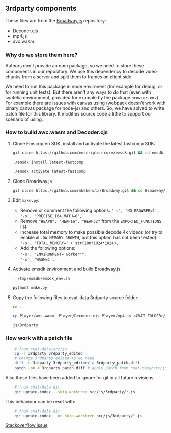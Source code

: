 ## 3rdparty components

These files are from the [Broadway.js](https://github.com/mbebenita/Broadway) repository:
- Decoder.cjs
- mp4.js
- avc.wasm

### Why do we store them here?

Authors don't provide an npm package, so we need to store these components in our repository.
We use this dependency to decode video chunks from a server and split them to frames on client side.

We need to run this package in node environent (for example for debug, or for running unit tests).
But there aren't any ways to do that (even with syntetic environment, provided for example by the package ``browser-env``).
For example there are issues with canvas using (webpack doesn't work with binary canvas package for node-js) and others.
So, we have solved to write patch file for this library.
It modifies source code a little to support our scenario of using.

### How to build awc.wasm and Decoder.cjs
1. Clone Emscripten SDK, install and activate the latest fastcomp SDK:
   ```sh
   git clone https://github.com/emscripten-core/emsdk.git && cd emsdk
   ```
   ```sh
   ./emsdk install latest-fastcomp
   ```
   ```sh
   ./emsdk activate latest-fastcomp
   ```

1. Clone Broadway.js
   ```sh
   git clone https://github.com/mbebenita/Broadway.git && cd Broadway/Decoder
   ```

1. Edit `make.py`:
   - Remove or comment the following options:
     `'-s', 'NO_BROWSER=1',`\
     `'-s', 'PRECISE_I64_MATH=0',`
   - Remove `"HEAP8", "HEAP16", "HEAP32"` from the `EXPORTED_FUNCTIONS` list.
   - Increase total memory to make possible decode 4k videos
   (or try to enable `ALLOW_MEMORY_GROWTH`, but this option has not been tested):\
       `'-s', 'TOTAL_MEMORY=' + str(100*1024*1024),`
   - Add the following options:\
     `'-s', "ENVIRONMENT='worker'",`\
     `'-s', 'WASM=1',`

1. Activate emsdk environment and build Broadway.js:
   ```sh
   . /tmp/emsdk/emsdk_env.sh
   ```
   ```sh
   python2 make.py
   ```

1. Copy the following files to cvat-data 3rdparty source folder:
   ```sh
   cd ..
   ```
   ```sh
   cp Player/avc.wasm  Player/Decoder.cjs Player/mp4.js <CVAT_FOLDER>/cvat-data/src/
   ```
   ```sh
   js/3rdparty
   ```

### How work with a patch file
```bash
    # from cvat-data/src/js
    cp -r 3rdparty 3rdparty_edited
    # change 3rdparty edited as we need
    diff -u 3rdparty 3rdparty_edited/ > 3rdparty_patch.diff
    patch -p0 < 3rdparty_patch.diff # apply patch from cvat-data/src/js
```

Also these files have been added to ignore for git in all future revisions:
```bash
    # from cvat-data dir
    git update-index --skip-worktree src/js/3rdparty/*.js
```

This behaviour can be reset with:
```bash
    # from cvat-data dir
    git update-index --no-skip-worktree src/js/3rdparty/*.js
```

[Stackoverflow issue](https://stackoverflow.com/questions/4348590/how-can-i-make-git-ignore-future-revisions-to-a-file)
